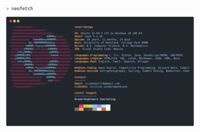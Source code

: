 ```bash
> neofetch                                                                                                                                                                                                           
```

<a href="https://github.com/v-kaarti/v-kaarti">
  <img src =https://raw.githubusercontent.com/v-kaarti/v-kaarti/main/bio.svg?sanitize=true">
</a>
